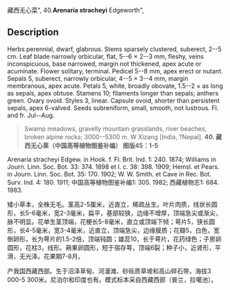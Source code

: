 藏西无心菜",
40.**Arenaria stracheyi** Edgeworth",

## Description
Herbs perennial, dwarf, glabrous. Stems sparsely clustered, suberect, 2--5 cm. Leaf blade narrowly orbicular, flat, 5--6 × 2--3 mm, fleshy, veins inconspicuous, base narrowed, margin not thickened, apex acute or acuminate. Flower solitary, terminal. Pedicel 5--8 mm, apex erect or nutant. Sepals 5, suberect, narrowly orbicular, 4--5 × 3--4 mm, margin membranous, apex acute. Petals 5, white, broadly obovate, 1.5--2 × as long as sepals, apex obtuse. Stamens 10; filaments longer than sepals; anthers green. Ovary ovoid. Styles 3, linear. Capsule ovoid, shorter than persistent sepals, apex 6-valved. Seeds subreniform, small, smooth, not lustrous. Fl. and fr. Jul--Aug.

> Swamp meadows, gravelly mountain grasslands, river beaches, broken alpine rocks; 3000--5300 m. W Xizang [India, ?Nepal].
**40. 藏西无心莱（中国高等植物图鉴补编） 图版45：1-5**

Arenaria stracheyi Edgew. in Hook. f. Fl. Brit. Ind. 1: 240. 1874; Williams in Journ. Linn. Soc. Bot. 33: 374. 1898 et l. c. 38: 398. 1909; Hemsl. et Pears. in Journ. Linn. Soc. Bot. 35: 170. 1902; W. W. Smith. et Cave in Rec. Bot. Surv. Ind. 4: 180. 1911; 中国高等植物图鉴补编1: 305. 1982; 西藏植物志1: 684. 1983.

矮小草本，全株无毛。茎高2-5厘米，近直立，稀疏丛生。叶片肉质，线状长圆形，长5-6毫米，宽2-3毫米，扁平，基部较狭，边缘不增厚，顶端急尖或渐尖，脉不明显。花单生茎顶端，花梗长5-8毫米，直立或顶端下倾；萼片5，狭长圆形，长4-5毫米，宽3-4毫米，近直立，顶端急尖，边缘膜质；花瓣5，白色，宽倒卵形，长为萼片的1.5-2倍，顶端钝圆；雄蕊10，长于萼片，花药绿色；子房卵圆形，花柱3，线形。蒴果卵圆形，短于宿存萼，顶端6裂；种子小，近肾形，平滑，无光泽。花果期7-8月。

产我国西藏西部。生于沼泽草甸、河漫滩、砂砾质草坡和高山碎石带，海拔3 000-5 300米。尼泊尔和印度也有。模式标本采自西藏西部（普兰，拉噶池）。
